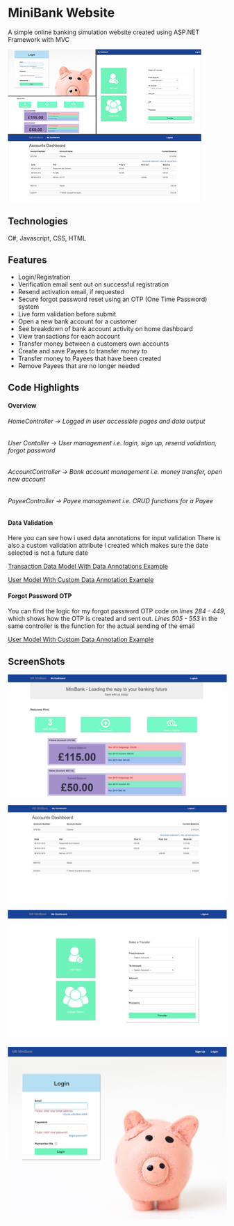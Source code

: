 # MiniBank Website
A simple online banking simulation website created using ASP.NET Framework with MVC  

![alt text](https://raw.githubusercontent.com/aesmailsparta/MiniBank_ASP.NET_Framework_Website/master/Screenshots/MiniBankOverview_Thumbnail.png "MiniBank Screenshots All")  

## Technologies
C#, Javascript, CSS, HTML

## Features
* Login/Registration
* Verification email sent out on successful registration
* Resend activation email, if requested
* Secure forgot password reset using an OTP (One Time Password) system
* Live form validation before submit
* Open a new bank account for a customer
* See breakdown of bank account activity on home dashboard
* View transactions for each account
* Transfer money between a customers own accounts
* Create and save Payees to transfer money to
* Transfer money to Payees that have been created
* Remove Payees that are no longer needed


## Code Highlights

#### Overview

###### HomeController -> Logged in user accessible pages and data output
###### User Contoller -> User management i.e. login, sign up, resend validation, forgot password
###### AccountController -> Bank account management i.e. money transfer, open new account
###### PayeeController -> Payee management i.e. CRUD functions for a Payee  

#### Data Validation 
Here you can see how i used data annotations for input validation
There is also a custom validation attribute I created which makes sure the date selected is not a future date  

[Transaction Data Model With Data Annotations Example](https://github.com/aesmailsparta/MiniBank_ASP.NET_Framework_Website/blob/master/MiniBank/MiniBank/Models/TransactionData.cs "Data Annotations")  

[User Model With Custom Data Annotation Example](https://github.com/aesmailsparta/MiniBank_ASP.NET_Framework_Website/blob/master/MiniBank/MiniBank/Models/Extended/User.cs "Custom Data Annotations")  

#### Forgot Password OTP
You can find the logic for my forgot password OTP code on *lines 284 - 449*, which shows how the OTP is created and sent out.
*Lines 505 - 553* in the same controller is the function for the actual sending of the email  

[User Model With Custom Data Annotation Example](https://github.com/aesmailsparta/MiniBank_ASP.NET_Framework_Website/blob/master/MiniBank/MiniBank/Controllers/UserController.cs "Custom Data Annotations")  


## ScreenShots

![alt text](https://raw.githubusercontent.com/aesmailsparta/MiniBank_ASP.NET_Framework_Website/master/Screenshots/Dashboard_Overview.png "MiniBank Screenshot - Dashboard Overview")  

![alt text](https://raw.githubusercontent.com/aesmailsparta/MiniBank_ASP.NET_Framework_Website/master/Screenshots/Accounts.png "MiniBank Screenshot - Accounts Dashboard")  

![alt text](https://raw.githubusercontent.com/aesmailsparta/MiniBank_ASP.NET_Framework_Website/master/Screenshots/TransferMoney.png "MiniBank Screenshot - Money Transfer")  

![alt text](https://raw.githubusercontent.com/aesmailsparta/MiniBank_ASP.NET_Framework_Website/master/Screenshots/Login(Validation).png "MiniBank Screenshot - Customer Login (With Validation)")
